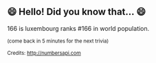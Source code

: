 ## 😄 Hello! Did you know that... 😄
166 is luxembourg ranks #166 in world population.

<sup>(come back in 5 minutes for the next trivia)</sup>


<sup>Credits: http://numbersapi.com</sup>
